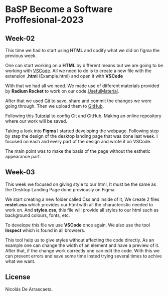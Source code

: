 # BaSP Become a Software Proffesional-2023 



## Week-02

This time we had to start using **HTML** and codify what we did on figma the previous week.


One can start working on a **HTML** by different means but we are going to be working with [VSCode](https://code.visualstudio.com/). All we need to do is to create a new file with the extension **.html** (Example.html) and open it with  **VSCode**

With that we had all we need. We made use of different materials provided by **Radium Rocket** to work on our code.[UsefulMaterial](https://drive.google.com/file/d/1F3N_BfRoy34ZgJZujENfuFOm-qxuko9T/view).

After that we used [Git](https://git-scm.com/) to save, share and commit the changes we were  going through. Then we upload them to [GitHub](https://github.com/). 

Following this [Tutorial](https://youtu.be/vGK-lWIs3sA) to config Git and GitHub. Making an online repository where our work will be saved.

Taking a look into **Figma** I started developing the webpage. Following step by step the design of the desktop landing page that was done last week. I focused on each and every part of the design and wrote it on VSCode. 

The main point was to make the basis of the page without the esthetic appearance part.

## Week-03

This week we focused on giving style to our html, It must be the same as the Desktop Landing Page done previously on Figma.

We start creating a new folder called Css and inside of it, We create 2 files **restet.css** which provides our html with all the characteristic needed to work on.
And **styles.css**, this file will provide all styles to our html such as background colours, fonts, etc.

To develope this file we use **VSCode** once again. We also use the tool **Inspect** which is found in all browsers.

This tool help us to give styles without affecting the code directly. As an example one can change the width of an element and have a preview of it. After that, if the change work correctly one can edit the code. With this we can prevent errors and save some time insted trying several times to achive what we want. 




 





## License

Nicolás De Arrascaeta.









